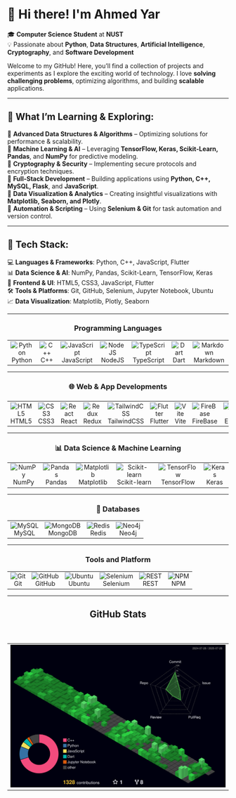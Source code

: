 # 👋 Hi there! I'm Ahmed Yar

🎓 **Computer Science Student** at **NUST**  
💡 Passionate about **Python**, **Data Structures**, **Artificial Intelligence**, **Cryptography**, and **Software Development**

Welcome to my GitHub! Here, you’ll find a collection of projects and experiments as I explore the exciting world of technology. I love **solving challenging problems**, optimizing algorithms, and building **scalable** applications.

---

## 🌱 **What I’m Learning & Exploring:**

🔹 **Advanced Data Structures & Algorithms** – Optimizing solutions for performance & scalability.  
🔹 **Machine Learning & AI** – Leveraging **TensorFlow, Keras, Scikit-Learn, Pandas**, and **NumPy** for predictive modeling.  
🔹 **Cryptography & Security** – Implementing secure protocols and encryption techniques.  
🔹 **Full-Stack Development** – Building applications using **Python, C++, MySQL, Flask**, and **JavaScript**.  
🔹 **Data Visualization & Analytics** – Creating insightful visualizations with **Matplotlib, Seaborn, and Plotly**.  
🔹 **Automation & Scripting** – Using **Selenium & Git** for task automation and version control.

---

## 🚀 **Tech Stack:**

💻 **Languages & Frameworks**: Python, C++, JavaScript, Flutter  
📊 **Data Science & AI**: NumPy, Pandas, Scikit-Learn, TensorFlow, Keras  
🎨 **Frontend & UI**: HTML5, CSS3, JavaScript, Flutter  
🛠 **Tools & Platforms**: Git, GitHub, Selenium, Jupyter Notebook, Ubuntu  
📈 **Data Visualization**: Matplotlib, Plotly, Seaborn

---

<h3 align="center"> Programming Languages </h3>
<table>
  <tr>
    <td align="center">
      <img src="https://techstack-generator.vercel.app/python-icon.svg" alt="Python" width="50"/><br/>
     Python
    </td>
    <td align="center">
      <img src="https://techstack-generator.vercel.app/cpp-icon.svg" alt="C++" width="50"/><br/>
     C++
    </td>
    <td align="center">
      <img src="https://techstack-generator.vercel.app/js-icon.svg" alt="JavaScript" width="50"/><br/>
     JavaScript
    </td>
    <td align="center">
      <img src="https://cdn.jsdelivr.net/gh/devicons/devicon@latest/icons/nodejs/nodejs-original-wordmark.svg" alt="NodeJS" width="50"/><br/>
     NodeJS
    </td>
    <td align="center">
      <img src="https://techstack-generator.vercel.app/ts-icon.svg" alt="TypeScript" width="50"/><br/>
     TypeScript
    </td>
    <td align="center">
      <img src="https://cdn.jsdelivr.net/gh/devicons/devicon@latest/icons/dart/dart-original.svg" alt="Dart" width="50"/><br/>
     Dart
    </td>
    <td align="center">
      <img src="https://skillicons.dev/icons?i=md" alt="Markdown" width="50"/><br/>
     Markdown
    </td>
  </tr>
</table>

---

<h3 align="center"> 🌐 Web & App Developments <h3 align="center">  </h3> </h3>

<table align="center">
  <tr>
    <td align="center" width="100">
      <img src="https://cdn.jsdelivr.net/gh/devicons/devicon/icons/html5/html5-original.svg" width="50" alt="HTML5"/>
      <br/>HTML5
    </td>
    <td align="center" width="100">
      <img src="https://cdn.jsdelivr.net/gh/devicons/devicon/icons/css3/css3-original.svg" width="50" alt="CSS3"/>
      <br/>CSS3
    </td>
    <td align="center" width="100">
      <img src="https://techstack-generator.vercel.app/react-icon.svg" width="50" alt="React"/>
      <br/>React
    </td>
    <td align="center" width="100">
      <img src="https://techstack-generator.vercel.app/redux-icon.svg" width="50" alt="Redux"/>
      <br/>Redux
    </td>
    <td align="center" width="100">
      <img src="https://cdn.jsdelivr.net/gh/devicons/devicon@latest/icons/tailwindcss/tailwindcss-original.svg" width="50" alt="TailwindCSS"/>
      <br/>TailwindCSS
    </td>
    <td align="center" width="100">
      <img src="https://cdn.jsdelivr.net/gh/devicons/devicon@latest/icons/flutter/flutter-original.svg" width="50" alt="Flutter"/>
      <br/>Flutter
    </td>
    <td align="center" width="100">
      <img src="https://cdn.jsdelivr.net/gh/devicons/devicon@latest/icons/vitejs/vitejs-original.svg" width="50" alt="Vite"/>
      <br/>Vite
    </td>
    <td align="center" width="100">
      <img src="https://cdn.jsdelivr.net/gh/devicons/devicon@latest/icons/firebase/firebase-original.svg" width="50" alt="FireBase"/>
      <br/>FireBase
    </td>
    <td align="center" width="100">
      <img src="https://cdn.jsdelivr.net/gh/devicons/devicon@latest/icons/express/express-original.svg" width="50" alt="FireBase"/>
      <br/>Express
    </td>
  </tr>
</table>

---

<h3 align="center"> 📊 Data Science & Machine Learning </h3>

<table>
  <tr>
    <td align="center">
      <img src="https://cdn.jsdelivr.net/gh/devicons/devicon/icons/numpy/numpy-original.svg" alt="NumPy" width="50"/><br/>
      NumPy
    </td>
    <td align="center">
      <img src="https://cdn.jsdelivr.net/gh/devicons/devicon/icons/pandas/pandas-original.svg" alt="Pandas" width="50"/><br/>
      Pandas
    </td>
    <td align="center">
      <img src="https://cdn.jsdelivr.net/gh/devicons/devicon/icons/matplotlib/matplotlib-original.svg" alt="Matplotlib" width="50"/><br/>
      Matplotlib
    </td>
    <td align="center">
      <img src="https://cdn.jsdelivr.net/gh/devicons/devicon/icons/scikitlearn/scikitlearn-original.svg" alt="Scikit-learn" width="50"/><br/>
      Scikit-learn
    </td>
    <td align="center">
      <img src="https://cdn.jsdelivr.net/gh/devicons/devicon/icons/tensorflow/tensorflow-original.svg" alt="TensorFlow" width="50"/><br/>
      TensorFlow
    </td>
    <td align="center">
      <img src="https://cdn.jsdelivr.net/gh/devicons/devicon/icons/keras/keras-original.svg" alt="Keras" width="50"/><br/>
      Keras
    </td>
  </tr>
</table>

---

<h3 align="center">📁 Databases </h3>

<table>
  <tr>
    <td align="center">
      <img src="https://techstack-generator.vercel.app/mysql-icon.svg" alt="MySQL" width="50"/><br/>
      MySQL
    </td>
    <td align="center">
      <img src="https://cdn.jsdelivr.net/gh/devicons/devicon@latest/icons/mongodb/mongodb-original-wordmark.svg" alt="MongoDB" width="50"/><br/>
      MongoDB
    </td>
    <td align="center">
      <img src="https://cdn.jsdelivr.net/gh/devicons/devicon@latest/icons/redis/redis-original.svg" alt="Redis" width="50"/><br/>
      Redis
    </td>
    <td align="center">
      <img src="https://cdn.jsdelivr.net/gh/devicons/devicon@latest/icons/neo4j/neo4j-original.svg" alt="Neo4j" width="50"/><br/>
      Neo4j
    </td>
  </tr>
</table>


---

<h3 align="center"> Tools and Platform </h3>

<table>
  <tr>
    <td align="center">
      <img src="https://cdn.simpleicons.org/git/F05032" alt="Git" width="50"/><br/>
      Git
    </td>
    <td align="center">
      <img src="https://techstack-generator.vercel.app/github-icon.svg" alt="GitHub" width="50"/><br/>
      GitHub
    </td>
    <td align="center">
      <img src="https://cdn.jsdelivr.net/gh/devicons/devicon@latest/icons/ubuntu/ubuntu-original.svg" alt="Ubuntu" width="50"/><br/>
      Ubuntu
    </td>
    <td align="center">
      <img src="https://cdn.jsdelivr.net/gh/devicons/devicon@latest/icons/selenium/selenium-original.svg" alt="Selenium" width="50"/><br/>
      Selenium
    </td>
    <td align="center">
      <img src="https://techstack-generator.vercel.app/restapi-icon.svg" alt="REST" width="50"/><br/>
      REST
    </td>
    <td align="center">
      <img src="https://cdn.jsdelivr.net/gh/devicons/devicon@latest/icons/npm/npm-original-wordmark.svg" alt="NPM" width="50"/><br/>
      NPM
    </td>
  </tr>
</table>

---

<h2 align="center">GitHub Stats</h2>

###

<div align="left">
</div>

###

###

<br clear="both">

<div align="center">
    <table>
        <tr>
            <td colspan="2" align="center">
                <a href="https://github.com/ahmedyar7" style="text-decoration: none;">
                    <img src="./profile-3d-contrib/profile-night-green.svg" alt="3D GitHub Contribution Graph" />
                </a>
            </td>
        </tr>
    </table>
</div>
